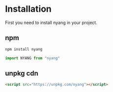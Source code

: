 # Installation

First you need to install nyang in your project.
## npm
```bash
npm install nyang
```
```javascript
import NYANG from "nyang"
```

## unpkg cdn
```html
<script src="https://unpkg.com/nyang"></script>
```

